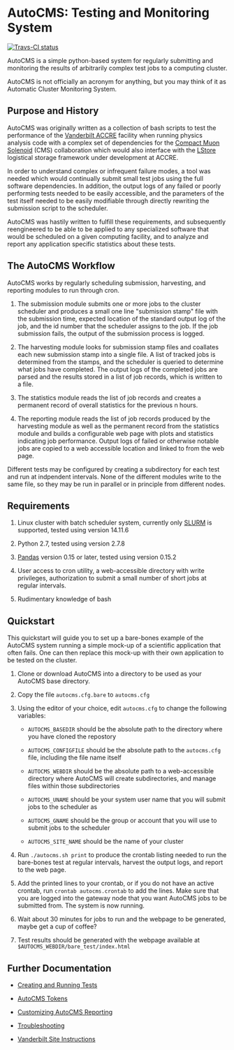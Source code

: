 # AutoCMS: Testing and Monitoring System

[![Travs-CI status](https://travis-ci.org/appeltel/AutoCMS.png)](https://travis-ci.org/appeltel/AutoCMS)

AutoCMS is a simple python-based system for regularly submitting 
and monitoring the results of arbitrarily complex test jobs to a computing
cluster. 

AutoCMS is not officially an acronym for anything, but you may think of it 
as Automatic Cluster Monitoring System. 

## Purpose and History

AutoCMS was originally written as a collection of bash scripts to test 
the performance of the 
[Vanderbilt ACCRE](http://www.accre.vanderbilt.edu/) facility
when running physics analysis code with a complex set of dependencies 
for the [Compact Muon Solenoid](http://cms.web.cern.ch/) (CMS) collaboration
which would also interface with the [LStore](http://www.lstore.org/)
logistical storage framework under development at ACCRE.

In order to understand complex or infrequent failure modes, a tool was 
needed which would continually submit small test jobs using the 
full software dependencies. In addition, the output logs of any failed 
or poorly performing tests needed to be easily accessible, and the 
parameters of the test itself needed to be easily modifiable through 
directly rewriting the submission script to the scheduler.

AutoCMS was hastily written to fulfill these requirements, and subsequently 
reengineered to be able to be applied to any specialized software that 
would be scheduled on a given computing facility, and to analyze and 
report any application specific statistics about these tests.

## The AutoCMS Workflow

AutoCMS works by regularly scheduling submission, harvesting, and reporting
modules to run through cron.

1. The submission module submits one or more jobs to the cluster scheduler
and produces a small one line "submission stamp" file with the submission
time, expected location of the standard output log of the job, and the 
id number that the scheduler assigns to the job. If the job submission fails,
the output of the submission process is logged.

2. The harvesting module looks for submission stamp files and coallates 
each new submission stamp into a single file. A list of tracked jobs is 
determined from the stamps, and the scheduler is queried to determine 
what jobs have completed. The output logs of the completed jobs are parsed
and the results stored in a list of job records, which is written to 
a file. 

3. The statistics module reads the list of job records and 
creates a permanent record of overall statistics for the previous 
n hours.
 
4. The reporting module reads the list of job records produced by the 
harvesting module as well as the permanent record from the statistics 
module and builds a configurable web page with plots and 
statistics indicating job performance. Output logs of failed or otherwise
notable jobs are copied to a web accessible location and linked to 
from the web page.

Different tests may be configured by creating a subdirectory for each test
and run at indpendent intervals. None of the different 
modules write to the same file, so they may be run in parallel or in 
principle from different nodes.

## Requirements

1. Linux cluster with batch scheduler system, currently only 
[SLURM](http://slurm.schedmd.com/) is supported, tested using 
version 14.11.6

2. Python 2.7, tested using version 2.7.8

3. [Pandas](http://pandas.pydata.org/) version 0.15 or later,
tested using version 0.15.2

4. User access to cron utility, a web-accessible directory with 
write privileges, authorization to submit a small number of 
short jobs at regular intervals.

5. Rudimentary knowledge of bash

## Quickstart

This quickstart will guide you to set up a bare-bones example
of the AutoCMS system running a simple mock-up of a scientific 
application that often fails. One can then replace this mock-up
with their own application to be tested on the cluster.

1. Clone or download AutoCMS into a directory to be used as your 
AutoCMS base directory.  

2. Copy the file `autocms.cfg.bare` to `autocms.cfg`

3. Using the editor of your choice, edit `autocms.cfg` to change
the following variables:

    * `AUTOCMS_BASEDIR` should be the absolute path to the directory where you have cloned the repostory

    * `AUTOCMS_CONFIGFILE` should be the absolute path to the `autocms.cfg` file, including the file name itself

    * `AUTOCMS_WEBDIR` should be the absolute path to a web-accessible directory where AutoCMS will create subdirectories, and manage files within those subdirectories
 
    * `AUTOCMS_UNAME` should be your system user name that you will submit jobs to the scheduler as

    * `AUTOCMS_GNAME` should be the group or account that you will use to submit jobs to the scheduler

    * `AUTOCMS_SITE_NAME` should be the name of your cluster

4. Run `./autocms.sh print` to produce the crontab listing needed to run the 
bare-bones test at regular intervals, harvest the output logs, and report to 
the web page.

5. Add the printed lines to your crontab, or if you do not have an 
active crontab, run `crontab autocms.crontab` to add the lines. Make sure
that you are logged into the gateway node that you want AutoCMS jobs
to be submitted from. The system is now running.

6. Wait about 30 minutes for jobs to run and the webpage to be generated,
maybe get a cup of coffee?

7. Test results should be generated with the webpage available at 
`$AUTOCMS_WEBDIR/bare_test/index.html`

## Further Documentation

* [Creating and Running Tests](docs/tests.md)

* [AutoCMS Tokens](docs/tokens.md)

* [Customizing AutoCMS Reporting](docs/custom.md)

* [Troubleshooting](docs/troubleshooting.md)

* [Vanderbilt Site Instructions](docs/vanderbilt.md)
